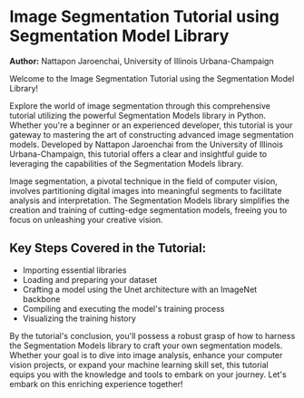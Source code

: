 # Image Segmentation Tutorial using Segmentation Model Library

**Author:** Nattapon Jaroenchai, University of Illinois Urbana-Champaign

Welcome to the Image Segmentation Tutorial using the Segmentation Model Library!

Explore the world of image segmentation through this comprehensive tutorial utilizing the powerful Segmentation Models library in Python. Whether you're a beginner or an experienced developer, this tutorial is your gateway to mastering the art of constructing advanced image segmentation models. Developed by Nattapon Jaroenchai from the University of Illinois Urbana-Champaign, this tutorial offers a clear and insightful guide to leveraging the capabilities of the Segmentation Models library.

Image segmentation, a pivotal technique in the field of computer vision, involves partitioning digital images into meaningful segments to facilitate analysis and interpretation. The Segmentation Models library simplifies the creation and training of cutting-edge segmentation models, freeing you to focus on unleashing your creative vision.

## Key Steps Covered in the Tutorial:

- Importing essential libraries
- Loading and preparing your dataset
- Crafting a model using the Unet architecture with an ImageNet backbone
- Compiling and executing the model's training process
- Visualizing the training history

By the tutorial's conclusion, you'll possess a robust grasp of how to harness the Segmentation Models library to craft your own segmentation models. Whether your goal is to dive into image analysis, enhance your computer vision projects, or expand your machine learning skill set, this tutorial equips you with the knowledge and tools to embark on your journey. Let's embark on this enriching experience together!
